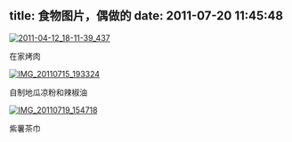 title: 食物图片，偶做的
date: 2011-07-20 11:45:48
---

[![](/uploads/2011/07/2011-04-12_18-11-39_437-400x224.jpg "2011-04-12_18-11-39_437")](/uploads/2011/07/2011-04-12_18-11-39_437-400x224.jpg)

在家烤肉

[![](/uploads/2011/07/IMG_20110715_193324-400x298.jpg "IMG_20110715_193324")](/uploads/2011/07/IMG_20110715_193324-400x298.jpg)

自制地瓜凉粉和辣椒油

[![](/uploads/2011/07/IMG_20110719_154718-400x298.jpg "IMG_20110719_154718")](/uploads/2011/07/IMG_20110719_154718-400x298.jpg)

紫薯茶巾